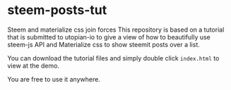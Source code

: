 # steem-posts-tut
Steem and materialize css join forces
This repository is based on a tutorial that is submitted to utopian-io to give a view of how to beautifully use steem-js API and Materialize css to show steemit posts over a list.

You can download the tutorial files and simply double click `index.html` to view at the demo.

You are free to use it anywhere.
